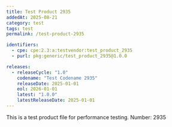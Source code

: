 ```yaml
---
title: Test Product 2935
addedAt: 2025-08-21
category: test
tags: test
permalink: /test-product-2935

identifiers:
  - cpe: cpe:2.3:a:testvendor:test_product_2935
  - purl: pkg:generic/test_product_2935@1.0.0

releases:
  - releaseCycle: "1.0"
    codename: "Test Codename 2935"
    releaseDate: 2025-01-01
    eol: 2026-01-01
    latest: "1.0.0"
    latestReleaseDate: 2025-01-01
---
```


This is a test product file for performance testing. Number: 2935
